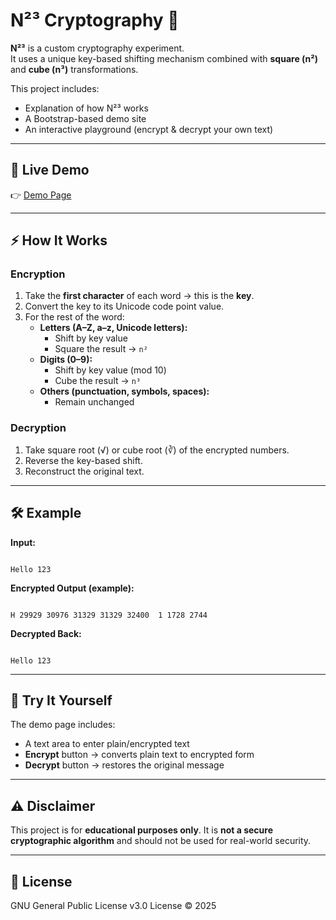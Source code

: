 # N²³ Cryptography 🔐

**N²³** is a custom cryptography experiment.  
It uses a unique key-based shifting mechanism combined with **square (n²)** and **cube (n³)** transformations.

This project includes:
- Explanation of how N²³ works
- A Bootstrap-based demo site
- An interactive playground (encrypt & decrypt your own text)

---

## 🚀 Live Demo
👉 [Demo Page](https://aardaakpinar.github.io/n23/)

---

## ⚡ How It Works

### Encryption
1. Take the **first character** of each word → this is the **key**.
2. Convert the key to its Unicode code point value.
3. For the rest of the word:
   - **Letters (A–Z, a–z, Unicode letters):**
     - Shift by key value
     - Square the result → `n²`
   - **Digits (0–9):**
     - Shift by key value (mod 10)
     - Cube the result → `n³`
   - **Others (punctuation, symbols, spaces):**
     - Remain unchanged
     
### Decryption
1. Take square root (√) or cube root (∛) of the encrypted numbers.
2. Reverse the key-based shift.
3. Reconstruct the original text.

---

## 🛠️ Example

**Input:**  
```

Hello 123

```

**Encrypted Output (example):**  
```

H 29929 30976 31329 31329 32400  1 1728 2744

```

**Decrypted Back:**  
```

Hello 123

```

---

## 🧪 Try It Yourself

The demo page includes:

* A text area to enter plain/encrypted text
* **Encrypt** button → converts plain text to encrypted form
* **Decrypt** button → restores the original message

---

## ⚠️ Disclaimer

This project is for **educational purposes only**.
It is **not a secure cryptographic algorithm** and should not be used for real-world security.

---

## 📜 License

GNU General Public License v3.0 License © 2025
